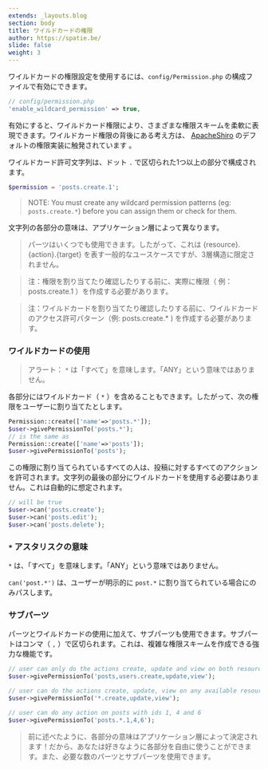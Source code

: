 ```yaml
---
extends: _layouts.blog
section: body
title: ワイルドカードの権限
author: https://spatie.be/
slide: false
weight: 3
---
```


<!-- Wildcard permissions can be enabled in the permission config file: -->

ワイルドカードの権限設定を使用するには、`config/Permission.php` の構成ファイルで有効にできます。

```php
// config/permission.php
'enable_wildcard_permission' => true,
```

<!-- When enabled, wildcard permissions offers you a flexible representation for a variety of permission schemes. The idea
 behind wildcard permissions is inspired by the default permission implementation of
 [Apache Shiro](https://shiro.apache.org/permissions.html).

A wildcard permission string is made of one or more parts separated by dots (.). -->

有効にすると、ワイルドカード権限により、さまざまな権限スキームを柔軟に表現できます。ワイルドカード権限の背後にある考え方は、 [ApacheShiro](https://shiro.apache.org/permissions.html) のデフォルトの権限実装に触発されています 。

ワイルドカード許可文字列は、ドット `.` で区切られた1つ以上の部分で構成されます。

```php
$permission = 'posts.create.1';
```

<!-- The meaning of each part of the string depends on the application layer. -->

<!-- > You can use as many parts as you like. So you are not limited to the three-tiered structure, even though
this is the common use-case, representing {resource}.{action}.{target}. -->

<!-- > NOTE: You must actually create the permissions (eg: `posts.create.1`) before you can assign them or check for them. -->

> NOTE: You must create any wildcard permission patterns (eg: `posts.create.*`) before you can assign them or check for them.

文字列の各部分の意味は、アプリケーション層によって異なります。

> パーツはいくつでも使用できます。したがって、これは {resource}.{action}.{target} を表す一般的なユースケースですが、3層構造に限定されません。

> 注：権限を割り当てたり確認したりする前に、実際に権限（ 例：posts.create.1 ）を作成する必要があります。

> 注：ワイルドカードを割り当てたり確認したりする前に、ワイルドカードのアクセス許可パターン（例: posts.create.* ) を作成する必要があります。

### ワイルドカードの使用

<!-- > ALERT: The `*` means "ALL". It does **not** mean "ANY". -->

<!-- Each part can also contain wildcards (`*`). So let's say we assign the following permission to a user: -->

> アラート： `*` は「すべて」を意味します。「ANY」という意味ではありません。

各部分にはワイルドカード（ `*` ）を含めることもできます。したがって、次の権限をユーザーに割り当てたとします。

```php
Permission::create(['name'=>'posts.*']);
$user->givePermissionTo('posts.*');
// is the same as
Permission::create(['name'=>'posts']);
$user->givePermissionTo('posts');
```

<!-- Everyone who is assigned to this permission will be allowed every action on posts. It is not necessary to use a
wildcard on the last part of the string. This is automatically assumed. -->

この権限に割り当てられているすべての人は、投稿に対するすべてのアクションを許可されます。文字列の最後の部分にワイルドカードを使用する必要はありません。これは自動的に想定されます。

```php
// will be true
$user->can('posts.create');
$user->can('posts.edit');
$user->can('posts.delete');
```

### `*` アスタリスクの意味

<!-- The `*` means "ALL". It does **not** mean "ANY". -->

<!-- Thus `can('post.*')` will only pass if the user has been assigned `post.*` explicitly. -->

`*` は、「すべて」を意味します。「ANY」という意味ではありません。

`can('post.*')` は、ユーザーが明示的に `post.*` に割り当てられている場合にのみパスします。

### サブパーツ

<!-- Besides the use of parts and wildcards, subparts can also be used. Subparts are divided with commas (,). This is a
powerful feature that lets you create complex permission schemes. -->

パーツとワイルドカードの使用に加えて、サブパーツも使用できます。サブパートはコンマ（ `,` ）で区切られます。これは、複雑な権限スキームを作成できる強力な機能です。

```php
// user can only do the actions create, update and view on both resources posts and users
$user->givePermissionTo('posts,users.create,update,view');

// user can do the actions create, update, view on any available resource
$user->givePermissionTo('*.create,update,view');

// user can do any action on posts with ids 1, 4 and 6 
$user->givePermissionTo('posts.*.1,4,6');
```

<!-- > As said before, the meaning of each part is determined by the application layer! So, you are free to use each part as you like. And you can use as many parts and subparts as you want. -->

> 前に述べたように、各部分の意味はアプリケーション層によって決定されます！だから、あなたは好きなように各部分を自由に使うことができます。また、必要な数のパーツとサブパーツを使用できます。
